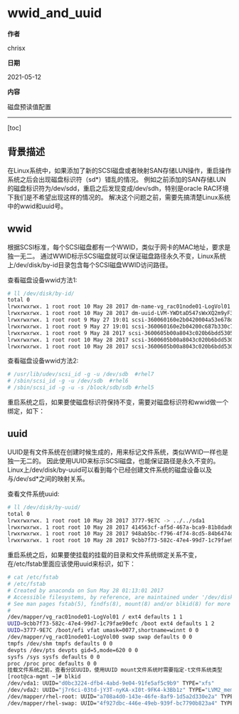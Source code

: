 # wwid_and_uuid

**作者**

chrisx

**日期**

2021-05-12

**内容**

磁盘预读值配置

----

[toc]

## 背景描述

在Linux系统中，如果添加了新的SCSI磁盘或者映射SAN存储LUN操作，重启操作系统之后会出现磁盘标识符（sd*）错乱的情况。
例如之前添加的SAN存储LUN的磁盘标识符为/dev/sdd，重启之后发现变成/dev/sdh，特别是oracle RAC环境下我们是不希望出现这样的情况的。
解决这个问题之前，需要先搞清楚Linux系统中的wwid和uuid号。

## wwid

根据SCSI标准，每个SCSI磁盘都有一个WWID，类似于网卡的MAC地址，要求是独一无二。
通过WWID标示SCSI磁盘就可以保证磁盘路径永久不变，Linux系统上/dev/disk/by-id目录包含每个SCSI磁盘WWID访问路径。

查看磁盘设备wwid方法1:

```sh
# ll /dev/disk/by-id/
total 0
lrwxrwxrwx. 1 root root 10 May 28 2017 dm-name-vg_rac01node01-LogVol01 -> ../../dm-0
lrwxrwxrwx. 1 root root 10 May 28 2017 dm-uuid-LVM-YWDtaD547sWxXQ2m9yF3Vl7gd42z61gqjQSRxV0GPavZDlE2D1dh26aPin6V59mz -> ../../dm-0
lrwxrwxrwx. 1 root root 9 May 27 19:01 scsi-360060160e2b0420004a53e678d42e711 -> ../../sdg
lrwxrwxrwx. 1 root root 9 May 27 19:01 scsi-360060160e2b04200c687b330c741e711 -> ../../sdh
lrwxrwxrwx. 1 root root 9 May 28 2017 scsi-3600605b00a8043c020b6bdd53057904d -> ../../sda
lrwxrwxrwx. 1 root root 10 May 28 2017 scsi-3600605b00a8043c020b6bdd53057904d-part1 -> ../../sda1
lrwxrwxrwx. 1 root root 10 May 28 2017 scsi-3600605b00a8043c020b6bdd53057904d-part2 -> ../../sda2

```

查看磁盘设备wwid方法2:

```sh
# /usr/lib/udev/scsi_id -g -u /dev/sdb  #rhel7
# /sbin/scsi_id -g -u /dev/sdb  #rhel6
# /sbin/scsi_id -g -u -s /block/sdb/sdb #rhel5

```

重启系统之后，如果要使磁盘标识符保持不变，需要对磁盘标识符和wwid做一个绑定，如下：

## uuid

UUID是有文件系统在创建时候生成的，用来标记文件系统，类似WWID一样也是独一无二的。
因此使用UUID来标示SCSI磁盘，也能保证路径是永久不变的。Linux上/dev/disk/by-uuid可以看到每个已经创建文件系统的磁盘设备以及与/dev/sd*之间的映射关系。

查看文件系统uuid:

```sh
# ll /dev/disk/by-uuid/
total 0
lrwxrwxrwx. 1 root root 10 May 28 2017 3777-9E7C -> ../../sda1
lrwxrwxrwx. 1 root root 10 May 28 2017 414563cf-af5d-467a-bca9-81b8dad6e17f -> ../../dm-0
lrwxrwxrwx. 1 root root 10 May 28 2017 948ab5bc-f796-4f74-8cd5-84b6474d79ae -> ../../dm-1
lrwxrwxrwx. 1 root root 10 May 28 2017 9cbb7f73-582c-47e4-99d7-1c79fae90efc -> ../../sda2

```

重启系统之后，如果要使挂载的挂载的目录和文件系统绑定关系不变，在/etc/fstab里面应该使用uuid来标识，如下：

```sh
# cat /etc/fstab
# /etc/fstab
# Created by anaconda on Sun May 28 01:13:01 2017
# Accessible filesystems, by reference, are maintained under '/dev/disk'
# See man pages fstab(5), findfs(8), mount(8) and/or blkid(8) for more info
#
/dev/mapper/vg_rac01node01-LogVol01 / ext4 defaults 1 1
UUID=9cbb7f73-582c-47e4-99d7-1c79fae90efc /boot ext4 defaults 1 2
UUID=3777-9E7C /boot/efi vfat umask=0077,shortname=winnt 0 0
/dev/mapper/vg_rac01node01-LogVol00 swap swap defaults 0 0
tmpfs /dev/shm tmpfs defaults 0 0
devpts /dev/pts devpts gid=5,mode=620 0 0
sysfs /sys sysfs defaults 0 0
proc /proc proc defaults 0 0
挂载文件系统之前，查看分区UUID，使用UUID mount文件系统时需要指定-t文件系统类型
[root@ca-mgmt ~]# blkid
/dev/vda1: UUID="d0bc3224-dfb4-4abd-9e04-91fe5af5c9b9" TYPE="xfs"
/dev/vda2: UUID="j7r6ci-03td-jY3T-nyKA-xI0t-9FK4-k3Bb1z" TYPE="LVM2_member"
/dev/mapper/rhel-root: UUID="a708a4d0-143e-46fe-8af9-1d5a2d330e2a" TYPE="xfs"
/dev/mapper/rhel-swap: UUID="4f927dbc-446e-49eb-939f-bc7790b823a4" TYPE="swap"

``` 

<!--
https://blog.csdn.net/kadwf123/article/details/80347052
-->